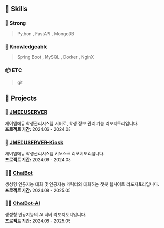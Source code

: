 
## 📑 Skills

### 💪 Strong
> Python , FastAPI , MongoDB


### 🍼 Knowledgeable
> Spring Boot , MySQL , Docker , NginX 


### 📦 ETC
> git


## 📁 Projects
### 🏫 [JMEDUSERVER](https://github.com/jgkim14/JMEDUSERVER)
제이엠에듀 학생관리시스템 서버로, 학생 정보 관리 기능 리포지토리입니다.
<br>
**프로젝트 기간:** 2024.06 - 2024.08

### 🏫 [JMEDUSERVER-Kiosk](https://github.com/TreeNut-KR/ClassLinker)
제이엠에듀 학생관리시스템 키오스크 리포지토리입니다.
<br>
**프로젝트 기간:** 2024.06 - 2024.08

### 🤖💬 [ChatBot](https://github.com/TreeNut-KR/ChatBot)
생성형 인공지능 대화 및 인공지능 캐릭터와 대화하는 챗봇 웹사이트 리포지토리입니다.
<br> 
**프로젝트 기간:** 2024.08 - 2025.05

### 🤖💬 [ChatBot-AI](https://github.com/TreeNut-KR/ChatBot-AI)
생성형 인공지능의 AI 서버 리포지토리입니다.
<br>
**프로젝트 기간:** 2024.08 - 2025.05

<br><br>